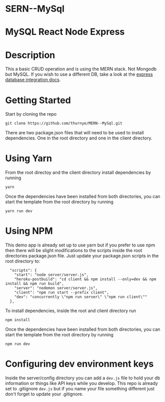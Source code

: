 # SERN--MySql
# MySQL React Node Express
# Description

This a basic CRUD operation and is using the MERN stack. Not Mongodb but MySQL. If you wish to use a different DB, take a look at the [express database integration docs](https://expressjs.com/en/guide/database-integration.html).

# Getting Started
Start by cloning the repo

`git clone https://github.com/thurnye/MERN--MySql.git` 

There are two package.json files that will need to be used to install dependencies. One in the root directory and one in the client directory.

# Using Yarn

From the root directoy and the client directory install dependencies by running

`yarn`

Once the dependencies have been installed from both directories, you can start the template from the root directory by running

`yarn run dev`


# Using NPM

This demo app is already set up to use yarn but if you prefer to use npm then there will be slight modifications to the scripts inside the root directories package.json file. Just update your package.json scripts in the root directory to:

```
  "scripts": {
    "start": "node server/server.js",
    "heroku-postbuild": "cd client && npm install --only=dev && npm install && npm run build",
    "server": "nodemon server/server.js",
    "client": "npm run start --prefix client",
    "dev": "concurrently \"npm run server\" \"npm run client\""
  },
```

To install dependencies, inside the root and client directory run

`npm install`

Once the dependencies have been installed from both directories, you can start the template from the root directory by running

`npm run dev`

# Configuring dev environment keys

Inside the server/config directory you can add a `dev.js` file to hold your db information or things like API keys while you develop. This repo is already set to .gitignore `dev.js` but if you name your file something different just don't forget to update your .gitignore. 








